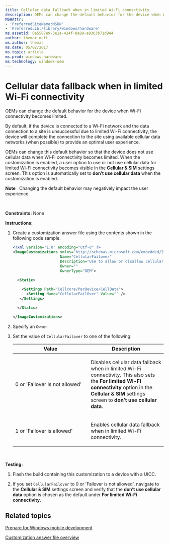 ```yaml
---
title: Cellular data fallback when in limited Wi-Fi connectivity
description: OEMs can change the default behavior for the device when Wi-Fi connectivity becomes limited.
MSHAttr:
- 'PreferredSiteName:MSDN'
- 'PreferredLib:/library/windows/hardware'
ms.assetid: 0a5587e9-3e1a-424f-8a89-a9303b71d944
author: themar-msft
ms.author: themar
ms.date: 05/02/2017
ms.topic: article
ms.prod: windows-hardware
ms.technology: windows-oem
---
```


# Cellular data fallback when in limited Wi-Fi connectivity


OEMs can change the default behavior for the device when Wi-Fi connectivity becomes limited.

By default, if the device is connected to a Wi-Fi network and the data connection to a site is unsuccessful due to limited Wi-Fi connectivity, the device will complete the connection to the site using available cellular data networks (when possible) to provide an optimal user experience.

OEMs can change this default behavior so that the device does not use cellular data when Wi-Fi connectivity becomes limited. When the customization is enabled, a user option to use or not use cellular data for limited Wi-Fi connectivity becomes visible in the **Cellular & SIM** settings screen. This option is automatically set to **don’t use cellular data** when the customization is enabled.

**Note**  
Changing the default behavior may negatively impact the user experience.

 

<a href="" id="constraints---none"></a>**Constraints:** None  

<a href="" id="instructions-"></a>**Instructions:**  
1.  Create a customization answer file using the contents shown in the following code sample.

    ```XML
    <?xml version="1.0" encoding="utf-8" ?>  
    <ImageCustomizations xmlns="http://schemas.microsoft.com/embedded/2004/10/ImageUpdate"  
                         Name="CellularFailover"  
                         Description="Use to allow or disallow cellular data fallback when in limited Wi-Fi connectivity."  
                         Owner=""  
                         OwnerType="OEM"> 
      
      <Static>  

        <Settings Path="Cellcore/PerDevice/CellData">  
          <Setting Name="CellularFailOver" Value="" />       
       </Settings>  

      </Static>

    </ImageCustomizations>
    ```

2.  Specify an `Owner`.

3.  Set the value of `CellularFailover` to one of the following:

    <table>
    <colgroup>
    <col width="50%" />
    <col width="50%" />
    </colgroup>
    <thead>
    <tr class="header">
    <th>Value</th>
    <th>Description</th>
    </tr>
    </thead>
    <tbody>
    <tr class="odd">
    <td><p>0 or 'Failover is not allowed'</p></td>
    <td><p>Disables cellular data fallback when in limited Wi-Fi connectivity. This also sets the <strong>For limited Wi-Fi connectivity</strong> option in the <strong>Cellular &amp; SIM</strong> settings screen to <strong>don’t use cellular data</strong>.</p></td>
    </tr>
    <tr class="even">
    <td><p>1 or 'Failover is allowed'</p></td>
    <td><p>Enables cellular data fallback when in limited Wi-Fi connectivity.</p></td>
    </tr>
    </tbody>
    </table>

     

<a href="" id="testing-"></a>**Testing:**  
1.  Flash the build containing this customization to a device with a UICC.

2.  If you set `CellularFailover` to 0 or 'Failover is not allowed', navigate to the **Cellular & SIM** settings screen and verify that the **don’t use cellular data** option is chosen as the default under **For limited Wi-Fi connectivity.**

## Related topics

[Prepare for Windows mobile development](https://docs.microsoft.com/en-us/windows-hardware/manufacture/mobile/preparing-for-windows-mobile-development)

[Customization answer file overview](https://docs.microsoft.com/en-us/windows-hardware/customize/mobile/mcsf/customization-answer-file)
